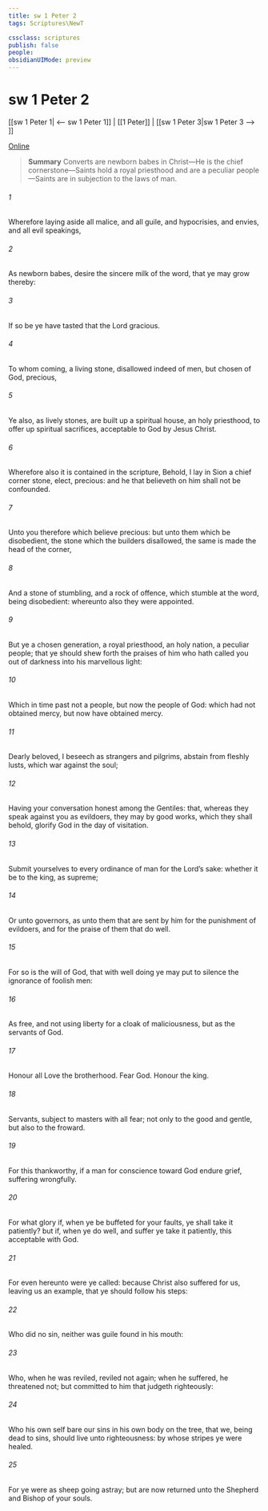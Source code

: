 ```yaml
---
title: sw 1 Peter 2
tags: Scriptures\NewT

cssclass: scriptures
publish: false
people:
obsidianUIMode: preview
---
```


# sw 1 Peter 2
[[sw 1 Peter 1| <-- sw 1 Peter 1]] | [[1 Peter]] | [[sw 1 Peter 3|sw 1 Peter 3 --> ]]

[Online](https://churchofjesuschrist.org/study/scriptures/nt/1-pet/2?lang=eng)

> __Summary__
Converts are newborn babes in Christ—He is the chief cornerstone—Saints hold a royal priesthood and are a peculiar people—Saints are in subjection to the laws of man.

###### 1 
Wherefore laying aside all malice, and all guile, and hypocrisies, and envies, and all evil speakings,

###### 2 
As newborn babes, desire the sincere milk of the word, that ye may grow thereby:

###### 3 
If so be ye have tasted that the Lord  gracious.

###### 4 
To whom coming,  a living stone, disallowed indeed of men, but chosen of God,  precious,

###### 5 
Ye also, as lively stones, are built up a spiritual house, an holy priesthood, to offer up spiritual sacrifices, acceptable to God by Jesus Christ.

###### 6 
Wherefore also it is contained in the scripture, Behold, I lay in Sion a chief corner stone, elect, precious: and he that believeth on him shall not be confounded.

###### 7 
Unto you therefore which believe  precious: but unto them which be disobedient, the stone which the builders disallowed, the same is made the head of the corner,

###### 8 
And a stone of stumbling, and a rock of offence,  which stumble at the word, being disobedient: whereunto also they were appointed.

###### 9 
But ye  a chosen generation, a royal priesthood, an holy nation, a peculiar people; that ye should shew forth the praises of him who hath called you out of darkness into his marvellous light:

###### 10 
Which in time past  not a people, but  now the people of God: which had not obtained mercy, but now have obtained mercy.

###### 11 
Dearly beloved, I beseech  as strangers and pilgrims, abstain from fleshly lusts, which war against the soul;

###### 12 
Having your conversation honest among the Gentiles: that, whereas they speak against you as evildoers, they may by  good works, which they shall behold, glorify God in the day of visitation.

###### 13 
Submit yourselves to every ordinance of man for the Lord’s sake: whether it be to the king, as supreme;

###### 14 
Or unto governors, as unto them that are sent by him for the punishment of evildoers, and for the praise of them that do well.

###### 15 
For so is the will of God, that with well doing ye may put to silence the ignorance of foolish men:

###### 16 
As free, and not using  liberty for a cloak of maliciousness, but as the servants of God.

###### 17 
Honour all  Love the brotherhood. Fear God. Honour the king.

###### 18 
Servants,  subject to  masters with all fear; not only to the good and gentle, but also to the froward.

###### 19 
For this  thankworthy, if a man for conscience toward God endure grief, suffering wrongfully.

###### 20 
For what glory  if, when ye be buffeted for your faults, ye shall take it patiently? but if, when ye do well, and suffer  ye take it patiently, this  acceptable with God.

###### 21 
For even hereunto were ye called: because Christ also suffered for us, leaving us an example, that ye should follow his steps:

###### 22 
Who did no sin, neither was guile found in his mouth:

###### 23 
Who, when he was reviled, reviled not again; when he suffered, he threatened not; but committed  to him that judgeth righteously:

###### 24 
Who his own self bare our sins in his own body on the tree, that we, being dead to sins, should live unto righteousness: by whose stripes ye were healed.

###### 25 
For ye were as sheep going astray; but are now returned unto the Shepherd and Bishop of your souls.

